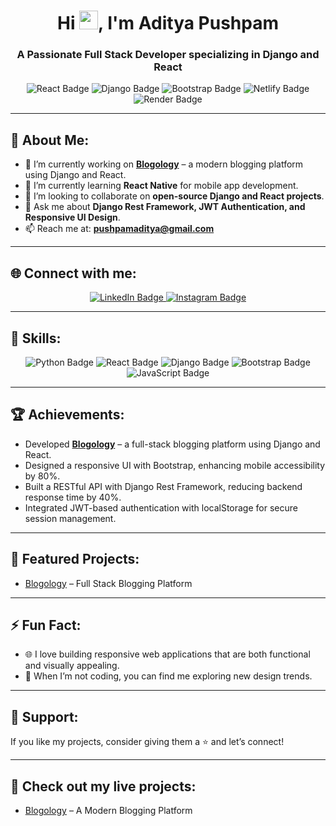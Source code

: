 <h1 align="center">Hi <img src="https://raw.githubusercontent.com/MartinHeinz/MartinHeinz/master/wave.gif" width="30px">, I'm Aditya Pushpam</h1>
<h3 align="center">A Passionate Full Stack Developer specializing in Django and React</h3>

<p align="center">
    <img src="https://img.shields.io/badge/Frontend-React-blue?logo=react&logoColor=white&style=for-the-badge" alt="React Badge">
    <img src="https://img.shields.io/badge/Backend-Django-green?logo=django&logoColor=white&style=for-the-badge" alt="Django Badge">
    <img src="https://img.shields.io/badge/Styling-Bootstrap-blueviolet?logo=bootstrap&logoColor=white&style=for-the-badge" alt="Bootstrap Badge">
    <img src="https://img.shields.io/badge/Deployment-Netlify-brightgreen?logo=netlify&logoColor=white&style=for-the-badge" alt="Netlify Badge">
    <img src="https://img.shields.io/badge/Deployment-Render-orange?logo=render&logoColor=white&style=for-the-badge" alt="Render Badge">
</p>

---

## 🚀 About Me:
- 🔭 I’m currently working on **[Blogology](https://blogology.netlify.app)** – a modern blogging platform using Django and React.
- 🌱 I’m currently learning **React Native** for mobile app development.
- 👯 I’m looking to collaborate on **open-source Django and React projects**.
- 💬 Ask me about **Django Rest Framework, JWT Authentication, and Responsive UI Design**.
- 📫 Reach me at: **pushpamaditya@gmail.com**

---

## 🌐 Connect with me:
<p align="center">
    <a href="https://www.linkedin.com/in/aditya-pushpam-67109b276" target="_blank">
        <img src="https://img.shields.io/badge/LinkedIn-0A66C2?style=for-the-badge&logo=linkedin&logoColor=white" alt="LinkedIn Badge">
    </a>
    <a href="https://www.instagram.com/aditya_p_01" target="_blank">
        <img src="https://img.shields.io/badge/Instagram-E4405F?style=for-the-badge&logo=instagram&logoColor=white" alt="Instagram Badge">
    </a>
</p>

---

## 🚀 Skills:
<p align="center">
    <img src="https://img.shields.io/badge/Python-3776AB?style=for-the-badge&logo=python&logoColor=white" alt="Python Badge">
    <img src="https://img.shields.io/badge/React-20232A?style=for-the-badge&logo=react&logoColor=61DAFB" alt="React Badge">
    <img src="https://img.shields.io/badge/Django-092E20?style=for-the-badge&logo=django&logoColor=white" alt="Django Badge">
    <img src="https://img.shields.io/badge/Bootstrap-7952B3?style=for-the-badge&logo=bootstrap&logoColor=white" alt="Bootstrap Badge">
    <img src="https://img.shields.io/badge/JavaScript-F7DF1E?style=for-the-badge&logo=javascript&logoColor=black" alt="JavaScript Badge">
</p>

---

## 🏆 Achievements:
- Developed **[Blogology](https://blogology.netlify.app)** – a full-stack blogging platform using Django and React.
- Designed a responsive UI with Bootstrap, enhancing mobile accessibility by 80%.
- Built a RESTful API with Django Rest Framework, reducing backend response time by 40%.
- Integrated JWT-based authentication with localStorage for secure session management.

---

## 📂 Featured Projects:
- [Blogology](https://blogology.netlify.app) – Full Stack Blogging Platform

---

## ⚡ Fun Fact:
- 🌐 I love building responsive web applications that are both functional and visually appealing.
- 🎨 When I’m not coding, you can find me exploring new design trends.

---

## 🌟 Support:
If you like my projects, consider giving them a ⭐ and let’s connect!

---

## 🔗 Check out my live projects:
- [Blogology](https://blogology.netlify.app) – A Modern Blogging Platform 
